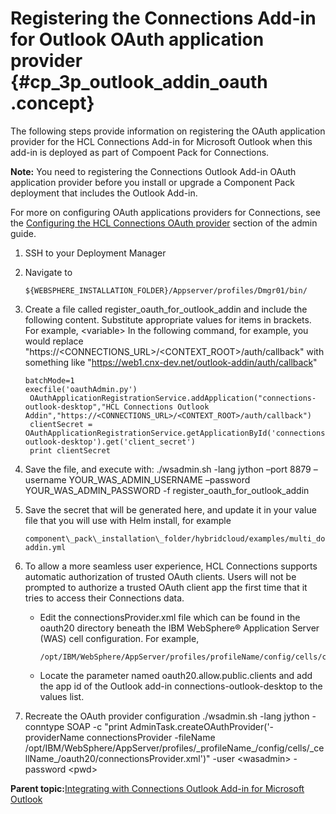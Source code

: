 # Registering the Connections Add-in for Outlook OAuth application provider {#cp_3p_outlook_addin_oauth .concept}

The following steps provide information on registering the OAuth application provider for the HCL Connections Add-in for Microsoft Outlook when this add-in is deployed as part of Compoent Pack for Connections.

**Note:** You need to registering the Connections Outlook Add-in OAuth application provider before you install or upgrade a Component Pack deployment that includes the Outlook Add-in.

For more on configuring OAuth applications providers for Connections, see the [Configuring the HCL Connections OAuth provider](https://help.hcltechsw.com/connections/v7/admin/install/cp_install_services_tasks.html) section of the admin guide.

1.  SSH to your Deployment Manager
2.  Navigate to

    ```
    ${WEBSPHERE_INSTALLATION_FOLDER}/Appserver/profiles/Dmgr01/bin/
    ```

3.  Create a file called register\_oauth\_for\_outlook\_addin and include the following content. Substitute appropriate values for items in brackets. For example, <variable\> In the following command, for example, you would replace "https://<CONNECTIONS\_URL\>/<CONTEXT\_ROOT\>/auth/callback" with something like "https://web1.cnx-dev.net/outlook-addin/auth/callback"

    ```
    batchMode=1
    execfile('oauthAdmin.py')
     OAuthApplicationRegistrationService.addApplication("connections-outlook-desktop","HCL Connections Outlook Addin","https://<CONNECTIONS_URL>/<CONTEXT_ROOT>/auth/callback")
     clientSecret = OAuthApplicationRegistrationService.getApplicationById('connections-outlook-desktop').get('client_secret')
     print clientSecret
    
    ```

4.  Save the file, and execute with: ./wsadmin.sh -lang jython –port 8879 –username YOUR\_WAS\_ADMIN\_USERNAME –password YOUR\_WAS\_ADMIN\_PASSWORD -f register\_oauth\_for\_outlook\_addin
5.  Save the secret that will be generated here, and update it in your value file that you will use with Helm install, for example

    ```
    component\_pack\_installation\_folder/hybridcloud/examples/multi_domain_environment/outlook-addin.yml
    ```

6.  To allow a more seamless user experience, HCL Connections supports automatic authorization of trusted OAuth clients. Users will not be prompted to authorize a trusted OAuth client app the first time that it tries to access their Connections data.
    -   Edit the connectionsProvider.xml file which can be found in the oauth20 directory beneath the IBM WebSphere® Application Server \(WAS\) cell configuration. For example,

        ```
        /opt/IBM/WebSphere/AppServer/profiles/profileName/config/cells/cellName/oauth20/connectionsProvider.xml
        ```

    -   Locate the parameter named oauth20.allow.public.clients and add the app id of the Outlook add-in connections-outlook-desktop to the values list.
7.  Recreate the OAuth provider configuration ./wsadmin.sh -lang jython -conntype SOAP -c "print AdminTask.createOAuthProvider\('-providerName connectionsProvider -fileName /opt/IBM/WebSphere/AppServer/profiles/\_profileName\_/config/cells/\_cellName\_/oauth20/connectionsProvider.xml'\)" -user <wasadmin\> -password <pwd\>

**Parent topic:**[Integrating with Connections Outlook Add-in for Microsoft Outlook](../install/cp_3p_outlook_addin_container.md)


